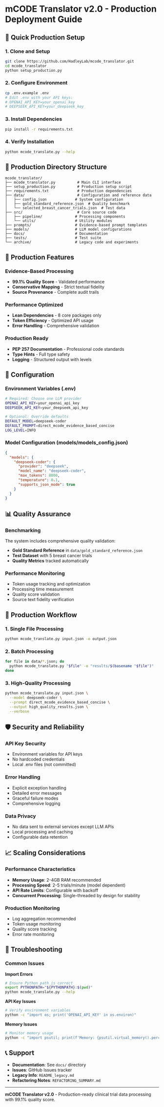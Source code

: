 # mCODE Translator v2.0 - Production Deployment Guide

## 🚀 Quick Production Setup

### 1. Clone and Setup
```bash
git clone https://github.com/HadleyLab/mcode_translator.git
cd mcode_translator
python setup_production.py
```

### 2. Configure Environment
```bash
cp .env.example .env
# Edit .env with your API keys:
# OPENAI_API_KEY=your_openai_key
# DEEPSEEK_API_KEY=your_deepseek_key
```

### 3. Install Dependencies
```bash
pip install -r requirements.txt
```

### 4. Verify Installation
```bash
python mcode_translate.py --help
```

## 📁 Production Directory Structure

```
mcode_translator/
├── mcode_translator.py          # Main CLI interface
├── setup_production.py          # Production setup script
├── requirements.txt             # Production dependencies
├── data/                        # Configuration and reference data
│   ├── config.json             # System configuration
│   ├── gold_standard_reference.json  # Quality benchmark
│   └── selected_breast_cancer_trials.json  # Test data
├── src/                         # Core source code
│   ├── pipeline/               # Processing components
│   └── utils/                  # Utility modules
├── prompts/                    # Evidence-based prompt templates
├── models/                     # LLM model configurations
├── docs/                       # Documentation
├── tests/                      # Test suite
└── archive/                    # Legacy code and experiments
```

## 🎯 Production Features

### Evidence-Based Processing
- **99.1% Quality Score** - Validated performance
- **Conservative Mapping** - Strict textual fidelity
- **Source Provenance** - Complete audit trails

### Performance Optimized
- **Lean Dependencies** - 8 core packages only
- **Token Efficiency** - Optimized API usage
- **Error Handling** - Comprehensive validation

### Production Ready
- **PEP 257 Documentation** - Professional code standards
- **Type Hints** - Full type safety
- **Logging** - Structured output with levels

## 🔧 Configuration

### Environment Variables (.env)
```bash
# Required: Choose one LLM provider
OPENAI_API_KEY=your_openai_api_key
DEEPSEEK_API_KEY=your_deepseek_api_key

# Optional: Override defaults
DEFAULT_MODEL=deepseek-coder
DEFAULT_PROMPT=direct_mcode_evidence_based_concise
LOG_LEVEL=INFO
```

### Model Configuration (models/models_config.json)
```json
{
  "models": {
    "deepseek-coder": {
      "provider": "deepseek",
      "model_name": "deepseek-coder",
      "max_tokens": 8000,
      "temperature": 0.1,
      "supports_json_mode": true
    }
  }
}
```

## 📊 Quality Assurance

### Benchmarking
The system includes comprehensive quality validation:
- **Gold Standard Reference** in `data/gold_standard_reference.json`
- **Test Dataset** with 5 breast cancer trials
- **Quality Metrics** tracked automatically

### Performance Monitoring
- Token usage tracking and optimization
- Processing time measurement
- Quality score validation
- Source text fidelity verification

## 🔄 Production Workflow

### 1. Single File Processing
```bash
python mcode_translate.py input.json -o output.json
```

### 2. Batch Processing
```bash
for file in data/*.json; do
  python mcode_translate.py "$file" -o "results/$(basename "$file")"
done
```

### 3. High-Quality Processing
```bash
python mcode_translate.py input.json \
  --model deepseek-coder \
  --prompt direct_mcode_evidence_based_concise \
  --output high_quality_results.json \
  --verbose
```

## 🛡️ Security and Reliability

### API Key Security
- Environment variables for API keys
- No hardcoded credentials
- Local .env files (not committed)

### Error Handling
- Explicit exception handling
- Detailed error messages
- Graceful failure modes
- Comprehensive logging

### Data Privacy
- No data sent to external services except LLM APIs
- Local processing and caching
- Configurable data retention

## 📈 Scaling Considerations

### Performance Characteristics
- **Memory Usage**: 2-4GB RAM recommended
- **Processing Speed**: 2-5 trials/minute (model dependent)
- **API Rate Limits**: Configurable with backoff
- **Concurrent Processing**: Single-threaded by design for stability

### Production Monitoring
- Log aggregation recommended
- Token usage monitoring
- Quality score tracking
- Error rate monitoring

## 🔧 Troubleshooting

### Common Issues

**Import Errors**
```bash
# Ensure Python path is correct
export PYTHONPATH="${PYTHONPATH}:$(pwd)"
python mcode_translate.py --help
```

**API Key Issues**
```bash
# Verify environment variables
python -c "import os; print('OPENAI_API_KEY' in os.environ)"
```

**Memory Issues**
```bash
# Monitor memory usage
python -c "import psutil; print(f'Memory: {psutil.virtual_memory().percent}%')"
```

## 📞 Support

- **Documentation**: See `docs/` directory
- **Issues**: GitHub Issues tracker
- **Legacy Info**: `README_legacy.md`
- **Refactoring Notes**: `REFACTORING_SUMMARY.md`

---

**mCODE Translator v2.0** - Production-ready clinical trial data processing with 99.1% quality score.